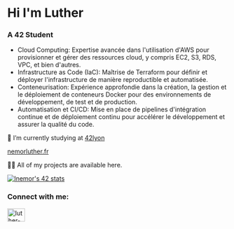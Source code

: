 <h1>Hi I'm Luther</h1>
<h3>A 42 Student</h3>
<div>
 
- Cloud Computing: Expertise avancée dans l'utilisation d'AWS pour provisionner et gérer des ressources cloud, y compris EC2, S3, RDS, VPC, et bien d'autres.
- Infrastructure as Code (IaC): Maîtrise de Terraform pour définir et déployer l'infrastructure de manière reproductible et automatisée.
- Conteneurisation: Expérience approfondie dans la création, la gestion et le déploiement de conteneurs Docker pour des environnements de développement, de test et de production.
- Automatisation et CI/CD: Mise en place de pipelines d'intégration continue et de déploiement continu pour accélérer le développement et assurer la qualité du code.

🔭 I’m currently studying at [42lyon](https://42lyon.fr)

[nemorluther.fr](nemorluther.fr)

👨‍💻 All of my projects are available here.


<a href="https://github.com/JaeSeoKim/badge42"><img src="https://badge42.vercel.app/api/v2/cl5jkavye01110amfy7q6da6p/stats?cursusId=21&coalitionId=302" alt="lnemor's 42 stats" /></a>

<h3 align="left">Connect with me:</h3>
<p align="left">
<a href="https://linkedin.com/in/luther-nemor-b691301a6" target="blank"><img align="center" src="https://raw.githubusercontent.com/rahuldkjain/github-profile-readme-generator/master/src/images/icons/Social/linked-in-alt.svg" alt="luther-nemor-b691301a6" height="30" width="40" /></a>
</p>
 <div/>
